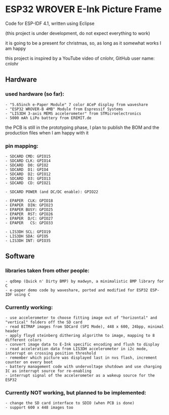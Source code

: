# ESP32 WROVER E-Ink Picture Frame
 Code for ESP-IDF 4.1, written using Eclipse
 
 (this project is under development, do not expect everything to work)
  
  it is going to be a present for christmas, so, as long as it somewhat works I am happy
  
  this project is inspired by a YouTube video of cnlohr, GitHub user name: cnlohr 
    
  ## Hardware
 
  ### used hardware (so far):
    - "5.65inch e-Paper Module" 7 color ACeP display from waveshare
    - "ESP32 WROVER-B 4MB" Module from Espressif Systems
    - "LIS3DH 3-axis MEMS accelerometer" from STMicroelectronics
    - 5000 mAh LiPo battery from EREMIT.de
    
  the PCB is still in the prototyping phase, I plan to publish the BOM and the production files when I am happy with it
  
  ### pin mapping:
    - SDCARD CMD: GPIO15
    - SDCARD CLK: GPIO14
    - SDCARD  D0: GPIO2
    - SDCARD  D1: GPIO4
    - SDCARD  D2: GPIO12
    - SDCARD  D3: GPIO13
    - SDCARD  CD: GPIO21
    
    - SDCARD POWER (and DC/DC enable): GPIO22
    
    - EPAPER  CLK: GPIO18
    - EPAPER  DIN: GPIO23
    - EPAPER BUSY: GPIO25
    - EPAPER  RST: GPIO26
    - EPAPER  D/C: GPIO27
    - EPAPER   CS: GPIO33
    
    - LIS3DH SCL: GPIO19
    - LIS3DH SDA: GPIO5
    - LIS3DH INT: GPIO35
    
  ## Software
  
  ### libraries taken from other people:
    - qdbmp (Quick n' Dirty BMP) by madwyn, a minimalistic BMP library for C
    - e-paper demo code by waveshare, ported and modified for ESP32 ESP-IDF using C
  
  ### Currently working:
    - use accelerometer to choose fitting image out of "horizontal" and "vertical" folders off the SD card
    - read BITMAP images from SDCard (SPI Mode), 448 x 600, 24bpp, minimal header
    - apply floyd steinberg dithering algorithm to image, mapping to 8 different colors
    - convert image data to E-Ink specific encoding and flush to display
    - read acceleration data from LIS3DH accelerometer in i2c mode, interrupt on crossing position threshold
    - remember which picture was displayed last in nvs flash, increment counter on every boot
    - battery management code with undervoltage shutdown and use charging IC as interrupt source for re-enabling
    - interrupt signal of the accelerometer as a wakeup source for the ESP32
 
  ### Currently NOT working, but planned to be implemented:
    - change the SD card interface to SDIO (when PCB is done)
    - support 600 x 448 images too
   
